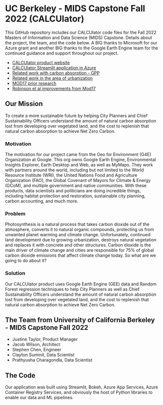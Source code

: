 # UC Berkeley - MIDS Capstone Fall 2022 (CALCUlator)
This GitHub repository includes our CALCUlator code files for the Fall 2022 Masters of Information and Data Science (MIDS) Capstone. Details about the project, the team, and the code below. A BIG thanks to Microsoft for our Azure grant and another BIG thanks to the Google Earth Engine team for the continued guidance and support throughout our project. 
- [CALCUlator product website](https://codebeard.wixsite.com/ucb-calculator)
- [CALCUlator Streamlit application in Azure](https://carbon-web-app-ucb.azurewebsites.net/)
- [Related work with carbon absorption - GPP](https://zslpublications.onlinelibrary.wiley.com/doi/10.1002/rse2.74)
- [Related work in the area of urbanization](https://cbmjournal.biomedcentral.com/articles/10.1186/s13021-019-0128-6)
- [MOD17 prior research](http://www.ntsg.umt.edu/project/modis/mod17.php)
- [Robinson et al improvements from Mod17](https://zslpublications.onlinelibrary.wiley.com/doi/10.1002/rse2.74)

## Our Mission
To create a more sustainable future by helping City Planners and Chief Sustainability Officers understand the amount of natural carbon absorption lost from developing over vegetated land, and the cost to replenish that natural carbon absorption to achieve Net Zero Carbon.

### Motivation
The motivation for our project came from the Geo for Environment (G4E) Organization at Google. This org owns Google Earth Engine, Environmental Insights Explorer, Earth Desktop and Web, as well as MyMaps. They work with partners around the world, including but not limited to the World Resource Institute (WRI), the United Nations Food and Agriculture Organization (FAO), the Global Covenant of Mayors for Climate & Energy (GCoM), and multiple government and native communities. With these products, data scientists and politicians are doing incredible things, including habitat protection and restoration, sustainable city planning, carbon accounting, and much more.

### Problem
Photosynthesis is a natural process that takes carbon dioxide out of the atmosphere, converts it to natural organic compounds, protecting us from unwanted planet warming and climate change. Unfortunately, continued land development due to growing urbanization, destroys natural vegetation and replaces it with concrete and other structures. Carbon dioxide is the main driver of climate change and cities are responsible for 75% of global carbon dioxide emissions that affect climate change today. So what are we going to do about it?

### Solution
Our CALCUlator product uses Google Earth Engine (GEE) data and Random Forest regression techniques to help City Planners as well as Chief Sustainability Officers understand the amount of natural carbon absorption lost from developing over vegetated land, and the cost to replenish that natural carbon absorption to achieve Net Zero Carbon.

## The Team from University of California Berkeley - MIDS Capstone Fall 2022
- Justine Taylor, Product Manager
- Jacob Wilson, Architect
- Stephen Chen, Engineer
- Clayton Summit, Data Scientist
- Prathyusha Charagondla, Data Scientist

## The Code
Our application was built using Streamlit, Bokeh, Azure App Services, Azure Container Registry Services, and obviously the host of Python libraries to enable our data and ML pipelines. 

